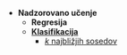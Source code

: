 
- **Nadzorovano učenje** 
    - **Regresija** 
    - [**Klasifikacija**](04_klasifikacija.md)
        - [_k_ najbližjih sosedov](05_knn.md)